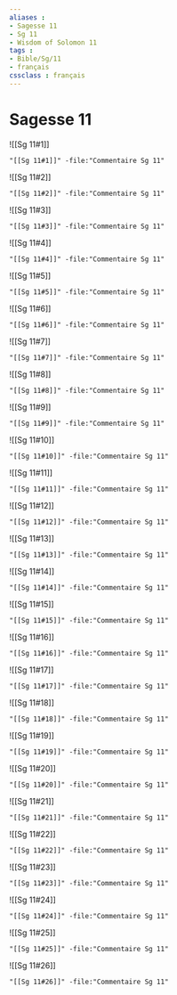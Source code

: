 ```yaml
---
aliases : 
- Sagesse 11
- Sg 11
- Wisdom of Solomon 11
tags : 
- Bible/Sg/11
- français
cssclass : français
---
```


# Sagesse 11

![[Sg 11#1]]

```query
"[[Sg 11#1]]" -file:"Commentaire Sg 11"
```

![[Sg 11#2]]

```query
"[[Sg 11#2]]" -file:"Commentaire Sg 11"
```

![[Sg 11#3]]

```query
"[[Sg 11#3]]" -file:"Commentaire Sg 11"
```

![[Sg 11#4]]

```query
"[[Sg 11#4]]" -file:"Commentaire Sg 11"
```

![[Sg 11#5]]

```query
"[[Sg 11#5]]" -file:"Commentaire Sg 11"
```

![[Sg 11#6]]

```query
"[[Sg 11#6]]" -file:"Commentaire Sg 11"
```

![[Sg 11#7]]

```query
"[[Sg 11#7]]" -file:"Commentaire Sg 11"
```

![[Sg 11#8]]

```query
"[[Sg 11#8]]" -file:"Commentaire Sg 11"
```

![[Sg 11#9]]

```query
"[[Sg 11#9]]" -file:"Commentaire Sg 11"
```

![[Sg 11#10]]

```query
"[[Sg 11#10]]" -file:"Commentaire Sg 11"
```

![[Sg 11#11]]

```query
"[[Sg 11#11]]" -file:"Commentaire Sg 11"
```

![[Sg 11#12]]

```query
"[[Sg 11#12]]" -file:"Commentaire Sg 11"
```

![[Sg 11#13]]

```query
"[[Sg 11#13]]" -file:"Commentaire Sg 11"
```

![[Sg 11#14]]

```query
"[[Sg 11#14]]" -file:"Commentaire Sg 11"
```

![[Sg 11#15]]

```query
"[[Sg 11#15]]" -file:"Commentaire Sg 11"
```

![[Sg 11#16]]

```query
"[[Sg 11#16]]" -file:"Commentaire Sg 11"
```

![[Sg 11#17]]

```query
"[[Sg 11#17]]" -file:"Commentaire Sg 11"
```

![[Sg 11#18]]

```query
"[[Sg 11#18]]" -file:"Commentaire Sg 11"
```

![[Sg 11#19]]

```query
"[[Sg 11#19]]" -file:"Commentaire Sg 11"
```

![[Sg 11#20]]

```query
"[[Sg 11#20]]" -file:"Commentaire Sg 11"
```

![[Sg 11#21]]

```query
"[[Sg 11#21]]" -file:"Commentaire Sg 11"
```

![[Sg 11#22]]

```query
"[[Sg 11#22]]" -file:"Commentaire Sg 11"
```

![[Sg 11#23]]

```query
"[[Sg 11#23]]" -file:"Commentaire Sg 11"
```

![[Sg 11#24]]

```query
"[[Sg 11#24]]" -file:"Commentaire Sg 11"
```

![[Sg 11#25]]

```query
"[[Sg 11#25]]" -file:"Commentaire Sg 11"
```

![[Sg 11#26]]

```query
"[[Sg 11#26]]" -file:"Commentaire Sg 11"
```

